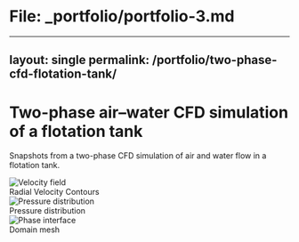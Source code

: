 # File: _portfolio/portfolio-3.md
---
layout: single
permalink: /portfolio/two-phase-cfd-flotation-tank/
---

# Two-phase air–water CFD simulation of a flotation tank

Snapshots from a two-phase CFD simulation of air and water flow in a flotation tank.

<div class="swiper">
  <div class="swiper-wrapper">
    <div class="swiper-slide">
      <img src="/images/flot1.jpg" alt="Velocity field">
      <figcaption>Radial Velocity Contours</figcaption>
    </div>
    <div class="swiper-slide">
      <img src="/images/flot2.jpg" alt="Pressure distribution">
      <figcaption>Pressure distribution</figcaption>
    </div>
    <div class="swiper-slide">
      <img src="/images/flot3.jpg" alt="Phase interface">
      <figcaption>Domain mesh</figcaption>
    </div>
  </div>
  <div class="swiper-pagination"></div>
</div>
